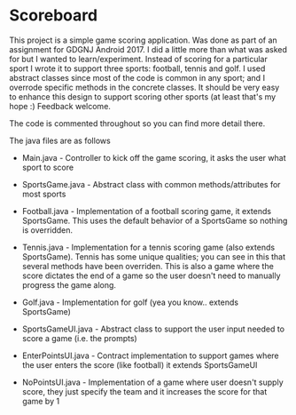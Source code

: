 Scoreboard
==========
This project is a simple game scoring application.  Was done as part of an assignment for GDGNJ Android 2017.  I did a  little more than what was asked for but I wanted to learn/experiment.  Instead of scoring for a particular sport I wrote it to support three sports: football, tennis and golf.  I used abstract classes since most of the code is common in any sport; and I overrode specific methods in the concrete classes.  It should be very easy to enhance this design to support scoring other sports (at least that's my hope :) Feedback welcome.

The code is commented throughout so you can find more detail there.

The java files are as follows
* Main.java - Controller to kick off the game scoring, it asks the user what sport to score

* SportsGame.java - Abstract class with common methods/attributes for most sports
* Football.java - Implementation of a football scoring game, it extends SportsGame.  This uses the default behavior of a SportsGame so nothing is overridden.
* Tennis.java - Implementation for a tennis scoring game (also extends SportsGame).  Tennis has some unique qualities; you can see in this that several methods have been overriden.  This is also a game where the score dictates the end of a game so the user doesn't need to manually progress the game along.
* Golf.java - Implementation for golf (yea you know.. extends SportsGame)

* SportsGameUI.java - Abstract class to support the user input needed to score a game (i.e. the prompts)
* EnterPointsUI.java - Contract implementation to support games where the user enters the score (like football) it extends SportsGameUI
* NoPointsUI.java - Implementation of a game where user doesn't supply score, they just specify the team and it increases the score for that game by 1
